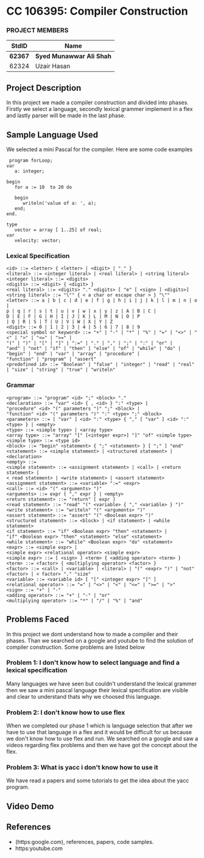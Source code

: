
# CC 106395: Compiler Construction #
<!-- Replace XX with your course ID-->
### PROJECT MEMBERS ###
StdID | Name
------------ | -------------
**62367** | **Syed Munawwar Ali Shah** <!--this is the group leader in bold-->
62324 | Uzair Hasan
<!-- Replace name and student ids with acutally group member names and ids-->
## Project Description ##
In this project we made a compiler construction and divided into phases. Firstly we select a language, secondly lexical grammer implement in a flex and lastly parser will be made in the last phase.

## Sample Language Used ##
We selected a mini Pascal for the compiler. Here are some code examples
```
 program forLoop;
var
   a: integer;

begin
   for a := 10  to 20 do
   
   begin
      writeln('value of a: ', a);
   end;
end.  
```
```
type
   vector = array [ 1..25] of real;
var
   velocity: vector;
```
### Lexical Specification ###
```
<id> ::= <letter> { <letter> | <digit> | "_" }
<literal> ::= <integer literal> | <real literal> | <string literal>
<integer literal> ::= <digits>
<digits> ::= <digit> { <digit> }
<real literal> ::= <digits> "." <digits> [ "e" [ <sign> ] <digits>]
<string literal> ::= "\"" { < a char or escape char > } "\""
<letter> ::= a | b | c | d | e | f | g | h | i | j | k | l | m | n | o |
p | q | r | s | t | u | v | w | x | y | z | A | B | C |
D | E | F | G | H | I | J | K | L | M | N | O | P
| Q | R | S | T | U | V | W | X | Y | Z
<digit> ::= 0 | 1 | 2 | 3 | 4 | 5 | 6 | 7 | 8 | 9
<special symbol or keyword> ::= "+" | "-" | "*" | "%" | "=" | "<>" | "<" | ">" | "<=" | ">=" |
"(" | ")" | "[" | "]" | ":=" | "." | "," | ";" | ":" | "or" |
"and" | "not" | "if" | "then" | "else" | "of" | "while" | "do" |
"begin" | "end" | "var" | "array" | "procedure" |
"function" | "program" | "assert"
<predefined id> ::= "Boolean" | "false" | "integer" | "read" | "real" | "size" | "string" | "true" | "writeln"

```
### Grammar ###
```
<program> ::= "program" <id> ";" <block> "."
<declaration> ::= "var" <id> { , <id> } ":" <type> |
"procedure" <id> "(" parameters ")" ";" <block> |
"function" <id> "(" parameters ")" ":" <type> ";" <block>
<parameters> ::= [ "var" ] <id> ":" <type> { "," [ "var" ] <id> ":" <type> } | <empty>
<type> ::= <simple type> | <array type>
<array type> ::= "array" "[" [<integer expr>] "]" "of" <simple type>
<simple type> ::= <type id>
<block> ::= "begin" <statement> { ";" <statement> } [ ";" ] "end"
<statement> ::= <simple statement> | <structured statement> | <declaration>
<empty> ::=
<simple statement> ::= <assignment statement> | <call> | <return statement> |
< read statement> | <write statement> | <assert statement>
<assignment statement> ::= <variable> ":=" <expr>
<call> ::= <id> "(" <arguments> ")"
<arguments> ::= expr { "," expr } | <empty>
<return statement> ::= "return" [ expr ]
<read statement> ::= "read" "(" <variable> { "," <variable> } ")"
<write statement> ::= "writeln" "(" <arguments> ")"
<assert statement> ::= "assert" "(" <Boolean expr> ")"
<structured statement> ::= <block> | <if statement> | <while statement>
<if statement> ::= "if" <Boolean expr> "then" <statement> |
"if" <Boolean expr> "then" <statement> "else" <statement>
<while statement> ::= "while" <Boolean expr> "do" <statement> 
<expr> ::= <simple expr> |
<simple expr> <relational operator> <simple expr>
<simple expr> ::= [ <sign> ] <term> { <adding operator> <term> }
<term> ::= <factor> { <multiplying operator> <factor> }
<factor> ::= <call> | <variable> | <literal> | "(" <expr> ")" | "not" <factor> | < factor> "." "size"
<variable> ::= <variable id> [ "[" <integer expr> "]" ]
<relational operator> ::= "=" | "<>" | "<" | "<=" | ">=" | ">"
<sign> ::= "+" | "-"
<adding operator> ::= "+" | "-" | "or"
<multiplying operator> ::= "*" | "/" | "%" | "and" 
```

## Problems Faced ##
In this project we dont understand how to made a compiler and their phases. Than we searched on a google and youtube to find the solution of compiler construction.
Some problems are listed below

### Problem 1: I don't know how to select language and find a lexical specification ###
Many languages we have seen but couldn't understand the lexical grammer then we saw a mini pascal language their lexical specification are visible and clear to understand thats why we choosed this language.

### Problem 2: I don't know how to use flex ###
When we completed our phase 1 which is language selection that after we have to use that language in a flex and it would be difficult for us because we don't know how to use flex and run. We searched on a google and saw a videos regarding flex problems and then we have got the concept about the flex.

### Problem 3: What is yacc i don't know how to use it ###
We have read a papers and some tutorials to get the idea about the yacc program.

## Video Demo ##

## References ##
- (https:google.com), references, papers, code samples.
- https:youtube.com

